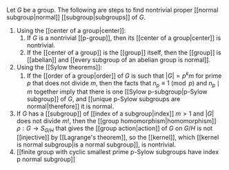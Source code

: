 Let $G$ be a group. The following are steps to find nontrivial proper [[normal subgroup|normal]] [[subgroup|subgroups]] of $G$.
1. Using the [[center of a group|center]]:
	1. If $G$ is a nontrivial [[p-group]], then its [[center of a group|center]] is nontrivial. 
	2. If the [[center of a group]] is the [[group]] itself, then the [[group]] is [[abelian]] and [[every subgroup of an abelian group is normal]].
2. Using the [[Sylow theorems]]:
	1. If the [[order of a group|order]] of $G$ is such that $|G| = p^km$ for prime $p$ that does not divide $m$, then the facts that $n_p \equiv 1\pmod p$ and $n_p\mid m$ together imply that there is one [[Sylow p-subgroup|p-Sylow subgroup]] of $G$, and [[unique p-Sylow subgroups are normal|therefore]] it is normal.
3. If $G$ has a [[subgroup]] of [[index of a subgroup|index]] $m>1$ and $|G|$  does not divide $m!$, then the [[group homomorphism|homomorphism]] $\rho:G\to S_{G/H}$ that gives the [[group action|action]] of $G$ on $G/H$ is not [[injective]] by [[Lagrange's theorem]], so the [[kernel]], which [[kernel is normal subgroup|is a normal subgroup]], is nontrivial.
4. [[finite group with cyclic smallest prime p-Sylow subgroups have index p normal subgroup]]